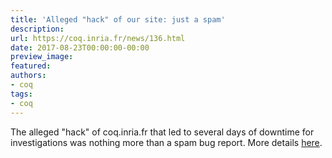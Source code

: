 ```yaml
---
title: 'Alleged "hack" of our site: just a spam'
description:
url: https://coq.inria.fr/news/136.html
date: 2017-08-23T00:00:00-00:00
preview_image:
featured:
authors:
- coq
tags:
- coq
---
```



The alleged &quot;hack&quot; of coq.inria.fr that led to several days of downtime
for investigations was nothing more than a spam bug report. More details
<a href="https://sympa.inria.fr/sympa/arc/coq-club/2017-08/msg00040.html">here</a>.

 
